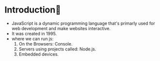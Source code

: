 # Introduction:flags:
- JavaScript is a dynamic programming language that's primarly used for web development and make websites interactive.
- It was created in 1995.
- where we can run js:
   1. On the Browsers: Console.
   2. Servers using projects called: Node.js. 
   3. Embedded devices.
